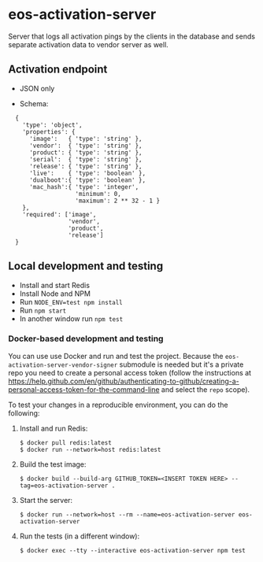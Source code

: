 # eos-activation-server

Server that logs all activation pings by the clients in the database and sends separate activation data to vendor server as well.

## Activation endpoint

- JSON only

- Schema:
```
  {
    'type': 'object',
    'properties': {
      'image':   { 'type': 'string' },
      'vendor':  { 'type': 'string' },
      'product': { 'type': 'string' },
      'serial':  { 'type': 'string' },
      'release': { 'type': 'string' },
      'live':    { 'type': 'boolean' },
      'dualboot':{ 'type': 'boolean' },
      'mac_hash':{ 'type': 'integer',
                   'minimum': 0,
                   'maximum': 2 ** 32 - 1 }
    },
    'required': ['image',
                 'vendor',
                 'product',
                 'release']
  }

```

## Local development and testing

* Install and start Redis
* Install Node and NPM
* Run `NODE_ENV=test npm install`
* Run `npm start`
* In another window run `npm test`

### Docker-based development and testing

You can use use Docker and run and test the project. Because the
`eos-activation-server-vendor-signer` submodule is needed but it's a private repo
you need to create a personal access token (follow the instructions at
https://help.github.com/en/github/authenticating-to-github/creating-a-personal-access-token-for-the-command-line
and select the `repo` scope).

To test your changes in a reproducible environment, you can do the following:

1.  Install and run Redis:

    ```
    $ docker pull redis:latest
    $ docker run --network=host redis:latest
    ```

2.  Build the test image:

    ```
    $ docker build --build-arg GITHUB_TOKEN=<INSERT TOKEN HERE> --tag=eos-activation-server .
    ```

3. Start the server:

    ```
    $ docker run --network=host --rm --name=eos-activation-server eos-activation-server
    ```

4.  Run the tests (in a different window):

    ```
    $ docker exec --tty --interactive eos-activation-server npm test
    ```
